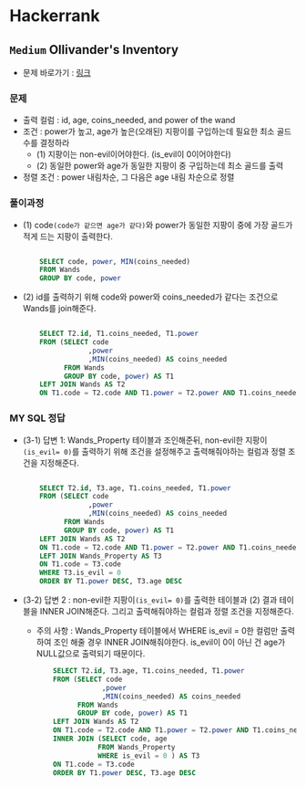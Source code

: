 # Hackerrank
## `Medium` Ollivander's Inventory
* 문제 바로가기 : [링크](https://www.hackerrank.com/challenges/harry-potter-and-wands/problem?isFullScreen=true)

### 문제
* 출력 컬럼 : id, age, coins_needed, and power of the wand
* 조건 : power가 높고, age가 높은(오래된) 지팡이를 구입하는데 필요한 최소 골드수를 결정하라
  * (1) 지팡이는 non-evil이어야한다. (is_evil이 0이어야한다)
  * (2) 동일한 power와 age가 동일한 지팡이 중 구입하는데 최소 골드를 출력 
* 정렬 조건 : power 내림차순, 그 다음은 age 내림 차순으로 정렬


### 풀이과정
* (1) code`(code가 같으면 age가 같다)`와 power가 동일한 지팡이 중에 가장 골드가 적게 드는 지팡이 출력한다. 

    ```SQL

        SELECT code, power, MIN(coins_needed)
        FROM Wands
        GROUP BY code, power

    ```
* (2) id를 출력하기 위해 code와 power와 coins_needed가 같다는 조건으로 Wands를 join해준다. 

    ```SQL

        SELECT T2.id, T1.coins_needed, T1.power 
        FROM (SELECT code
                    ,power
                    ,MIN(coins_needed) AS coins_needed
              FROM Wands
              GROUP BY code, power) AS T1
        LEFT JOIN Wands AS T2
        ON T1.code = T2.code AND T1.power = T2.power AND T1.coins_needed = T2.coins_needed

    ```

### MY SQL 정답

* (3-1) 답변 1: Wands_Property 테이블과 조인해준뒤, non-evil한 지팡이`(is_evil= 0)`를 출력하기 위해 조건을 설정해주고 출력해줘야하는 컬럼과 정렬 조건을 지정해준다. 

    ```SQL

        SELECT T2.id, T3.age, T1.coins_needed, T1.power 
        FROM (SELECT code
                    ,power
                    ,MIN(coins_needed) AS coins_needed
              FROM Wands
              GROUP BY code, power) AS T1
        LEFT JOIN Wands AS T2
        ON T1.code = T2.code AND T1.power = T2.power AND T1.coins_needed = T2.coins_needed
        LEFT JOIN Wands_Property AS T3
        ON T1.code = T3.code
        WHERE T3.is_evil = 0 
        ORDER BY T1.power DESC, T3.age DESC
    ```


* (3-2) 답변 2 : non-evil한 지팡이`(is_evil= 0)`를 출력한 테이블과 (2) 결과 테이블을 INNER JOIN해준다. 그리고 출력해줘야하는 컬럼과 정렬 조건을 지정해준다. 
  * 주의 사항 : Wands_Property 테이블에서 WHERE is_evil = 0한 컬럼만 출력하여 조인 해줄 경우 INNER JOIN해줘야한다. is_evil이 0이 아닌 건 age가 NULL값으로 출력되기 때문이다.

    ```SQL
        SELECT T2.id, T3.age, T1.coins_needed, T1.power 
        FROM (SELECT code
                    ,power
                    ,MIN(coins_needed) AS coins_needed
              FROM Wands
              GROUP BY code, power) AS T1
        LEFT JOIN Wands AS T2
        ON T1.code = T2.code AND T1.power = T2.power AND T1.coins_needed = T2.coins_needed
        INNER JOIN (SELECT code, age
                   FROM Wands_Property
                   WHERE is_evil = 0 ) AS T3
        ON T1.code = T3.code
        ORDER BY T1.power DESC, T3.age DESC
    ```